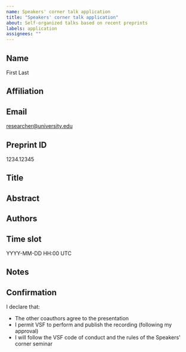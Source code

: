 ```yaml
---
name: Speakers' corner talk application
title: "Speakers' corner talk application"
about: Self-organized talks based on recent preprints
labels: application
assignees: ""
---
```


<!-- please provide your information below. Do not remove or change the formatting -->

## Name

First Last

<!-- your full name -->

## Affiliation

<!-- Your current affiliation -->

## Email

researcher@university.edu

<!-- your institutional email. We use it to share the meeting passcode and the video recording link. -->

## Preprint ID

1234.12345

<!-- arxiv.org preprint ID -->

## Title

<!-- The presentation title; leave blank if the same as of the preprint -->

## Abstract

<!-- The abstract; leave blank if the same as on arxiv -->

## Authors

<!-- Author list; fetched automatically from arXiv -->

## Time slot

YYYY-MM-DD HH:00 UTC

<!-- The week after next at the earliest; take care to provide the UTC time (you can check e.g. here: https://www.timeanddate.com/worldclock/converter.html)
 -->

## Notes

<!-- Any additional remarks -->

## Confirmation

I declare that:

- The other coauthors agree to the presentation
- I permit VSF to perform and publish the recording (following my approval)
- I will follow the VSF code of conduct and the rules of the Speakers' corner seminar


<!-- all are required -->

